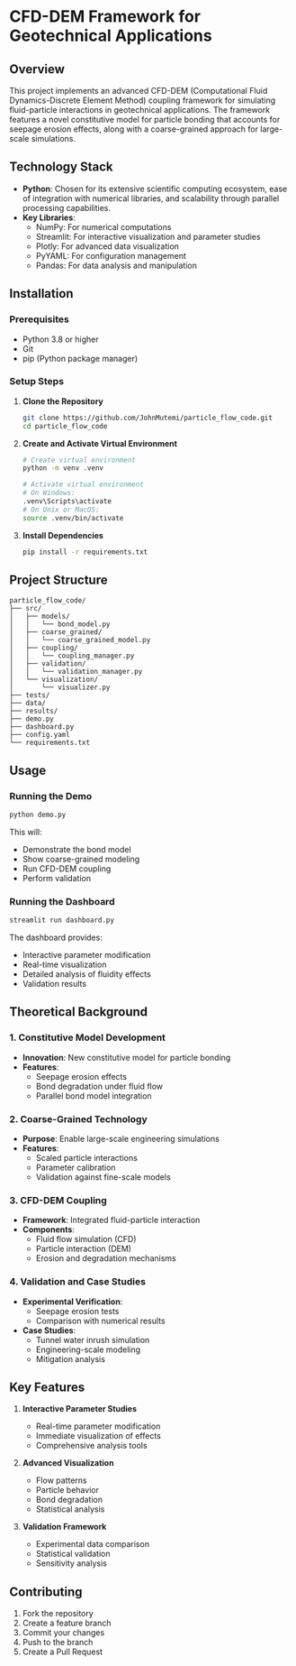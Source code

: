 # CFD-DEM Framework for Geotechnical Applications

## Overview
This project implements an advanced CFD-DEM (Computational Fluid Dynamics-Discrete Element Method) coupling framework for simulating fluid-particle interactions in geotechnical applications. The framework features a novel constitutive model for particle bonding that accounts for seepage erosion effects, along with a coarse-grained approach for large-scale simulations.

## Technology Stack
- **Python**: Chosen for its extensive scientific computing ecosystem, ease of integration with numerical libraries, and scalability through parallel processing capabilities.
- **Key Libraries**:
  - NumPy: For numerical computations
  - Streamlit: For interactive visualization and parameter studies
  - Plotly: For advanced data visualization
  - PyYAML: For configuration management
  - Pandas: For data analysis and manipulation

## Installation

### Prerequisites
- Python 3.8 or higher
- Git
- pip (Python package manager)

### Setup Steps

1. **Clone the Repository**
   ```bash
   git clone https://github.com/JohnMutemi/particle_flow_code.git
   cd particle_flow_code
   ```

2. **Create and Activate Virtual Environment**
   ```bash
   # Create virtual environment
   python -m venv .venv

   # Activate virtual environment
   # On Windows:
   .venv\Scripts\activate
   # On Unix or MacOS:
   source .venv/bin/activate
   ```

3. **Install Dependencies**
   ```bash
   pip install -r requirements.txt
   ```

## Project Structure
```
particle_flow_code/
├── src/
│   ├── models/
│   │   └── bond_model.py
│   ├── coarse_grained/
│   │   └── coarse_grained_model.py
│   ├── coupling/
│   │   └── coupling_manager.py
│   ├── validation/
│   │   └── validation_manager.py
│   └── visualization/
│       └── visualizer.py
├── tests/
├── data/
├── results/
├── demo.py
├── dashboard.py
├── config.yaml
└── requirements.txt
```

## Usage

### Running the Demo
```bash
python demo.py
```
This will:
- Demonstrate the bond model
- Show coarse-grained modeling
- Run CFD-DEM coupling
- Perform validation

### Running the Dashboard
```bash
streamlit run dashboard.py
```
The dashboard provides:
- Interactive parameter modification
- Real-time visualization
- Detailed analysis of fluidity effects
- Validation results

## Theoretical Background

### 1. Constitutive Model Development
- **Innovation**: New constitutive model for particle bonding
- **Features**:
  - Seepage erosion effects
  - Bond degradation under fluid flow
  - Parallel bond model integration

### 2. Coarse-Grained Technology
- **Purpose**: Enable large-scale engineering simulations
- **Features**:
  - Scaled particle interactions
  - Parameter calibration
  - Validation against fine-scale models

### 3. CFD-DEM Coupling
- **Framework**: Integrated fluid-particle interaction
- **Components**:
  - Fluid flow simulation (CFD)
  - Particle interaction (DEM)
  - Erosion and degradation mechanisms

### 4. Validation and Case Studies
- **Experimental Verification**:
  - Seepage erosion tests
  - Comparison with numerical results
- **Case Studies**:
  - Tunnel water inrush simulation
  - Engineering-scale modeling
  - Mitigation analysis

## Key Features
1. **Interactive Parameter Studies**
   - Real-time parameter modification
   - Immediate visualization of effects
   - Comprehensive analysis tools

2. **Advanced Visualization**
   - Flow patterns
   - Particle behavior
   - Bond degradation
   - Statistical analysis

3. **Validation Framework**
   - Experimental data comparison
   - Statistical validation
   - Sensitivity analysis

## Contributing
1. Fork the repository
2. Create a feature branch
3. Commit your changes
4. Push to the branch
5. Create a Pull Request


